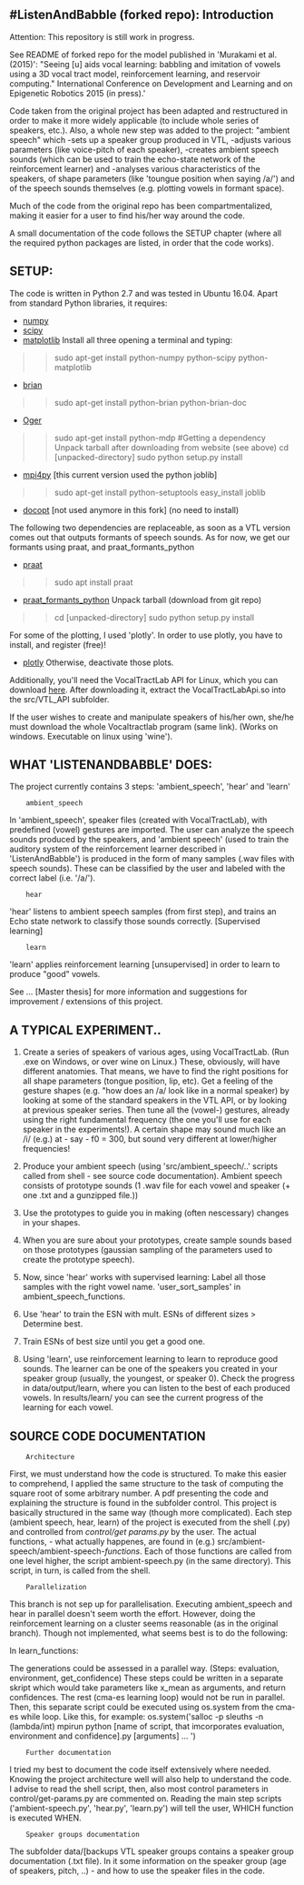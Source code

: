 		

#ListenAndBabble (forked repo): Introduction
------------------------------------------------------

Attention: This repository is still work in progress.

See README of forked repo for the model published in 'Murakami et al. (2015)': "Seeing [u] aids vocal learning: babbling and imitation of vowels using a 3D vocal tract model, reinforcement learning, and reservoir computing." International Conference on Development and Learning and on Epigenetic Robotics 2015 (in press).'

Code taken from the original project has been adapted and restructured in order to make it more widely applicable (to include whole series of speakers, etc.). 
Also, a whole new step was added to the project: "ambient speech" which
-sets up a speaker group produced in VTL, 
-adjusts various parameters (like voice-pitch of each speaker),
-creates ambient speech sounds (which can be used to train the echo-state network of the reinforcement learner) and 
-analyses various characteristics
	of the speakers, 
	of shape parameters (like 'toungue position when saying /a/') and 
	of the speech sounds themselves (e.g. plotting vowels in formant space).

Much of the code from the original repo has been compartmentalized, making it easier for a user to find his/her way around the code.

A small documentation of the code follows the SETUP chapter (where all the required python packages are listed, in order that the code works).




SETUP:
------------------------------------------------------


The code is written in Python 2.7 and was tested in Ubuntu 16.04. Apart from standard Python libraries, it requires:

- [numpy](http://sourceforge.net/projects/numpy/files/NumPy/)
- [scipy](http://sourceforge.net/projects/scipy/files/scipy/)
- [matplotlib](http://matplotlib.org/downloads.html)
Install all three opening a terminal and typing:
>> sudo apt-get install python-numpy python-scipy python-matplotlib

- [brian](http://brian.readthedocs.org/en/latest/installation.html)
>> sudo apt-get install python-brian python-brian-doc

- [Oger](http://reservoir-computing.org/installing_oger)
>> sudo apt-get install python-mdp  #Getting a dependency
Unpack tarball after downloading from website (see above)
>> cd [unpacked-directory]
>> sudo python setup.py install

- [mpi4py](https://pypi.python.org/pypi/mpi4py) [this current version used the python joblib]
>> sudo apt-get install python-setuptools
>> easy_install joblib

- [docopt](https://pypi.python.org/pypi/docopt) [not used anymore in this fork]
(no need to install)

The following two dependencies are replaceable, as soon as a VTL version comes out that outputs formants of speech sounds. As for now, we get our formants using praat, and praat_formants_python
- [praat](http://www.fon.hum.uva.nl/praat/download_linux.html)
>> sudo apt install praat

- [praat_formants_python](https://github.com/mwv/praat_formants_python)
Unpack tarball (download from git repo)
>> cd [unpacked-directory]
>> sudo python setup.py install

For some of the plotting, I used 'plotly'. In order to use plotly, you have to install, and register (free)!
- [plotly](https://plot.ly/python/getting-started)
Otherwise, deactivate those plots.



Additionally, you'll need the VocalTractLab API for Linux, which you can download [here](http://vocaltractlab.de/index.php?page=vocaltractlab-download).
After downloading it, extract the VocalTractLabApi.so into the src/VTL_API subfolder.

If the user wishes to create and manipulate speakers of his/her own, she/he must download the whole Vocaltractlab program (same link). (Works on windows. Executable on linux using 'wine').



WHAT 'LISTENANDBABBLE' DOES:
------------------------------------------------------

The project currently contains 3 steps: 'ambient_speech', 'hear' and 'learn'

		ambient_speech

In 'ambient_speech', speaker files (created with VocalTractLab), with predefined (vowel) gestures are imported. The user can analyze the speech sounds produced by
the speakers, and 'ambient speech' (used to train the auditory system of the reinforcement learner described in 'ListenAndBabble') is produced in the form of many
samples (.wav files with speech sounds). These can be classified by the user and labeled with the correct label (i.e. '/a/').

		hear
'hear' listens to ambient speech samples (from first step), and trains an Echo state network to classify those sounds correctly. [Supervised learning]

		learn
'learn' applies reinforcement learning [unsupervised] in order to learn to produce "good" vowels.


See ... [Master thesis] for more information and suggestions for improvement / extensions of this project.



A TYPICAL EXPERIMENT..
------------------------------------------------------

1. 	Create a series of speakers of various ages, using VocalTractLab. (Run .exe on Windows, or over wine on Linux.) 
	These, obviously, will have different anatomies. That means, we have to find the right positions for all shape parameters (tongue position, lip, etc).
	Get a feeling of the gesture shapes (e.g. "how does an /a/ look like in a normal speaker) by looking at some of the standard speakers in the VTL API, or
	by looking at previous speaker series. Then tune all the (vowel-) gestures, already using the right fundamental frequency (the one you'll use for each speaker
	in the experiments!). A certain shape may sound much like an /i/ (e.g.) at - say - f0 = 300, but sound very different at lower/higher frequencies!
	
2.	Produce your ambient speech (using 'src/ambient_speech/..' scripts called from shell - see source code documentation). Ambient speech consists of prototype sounds (1 .wav file
	for each vowel and speaker (+ one .txt and a gunzipped file.))
	
3.	Use the prototypes to guide you in making (often nescessary) changes in your shapes.
	
4.	When you are sure about your prototypes, create sample sounds based on those prototypes (gaussian sampling of the parameters used to create the prototype speech).

6.  Now, since 'hear' works with supervised learning: Label all those samples with the right vowel name. 'user_sort_samples' in ambient_speech_functions.
	
5.	Use 'hear' to train the ESN with mult. ESNs of different sizes > Determine best.

6.	Train ESNs of best size until you get a good one.

7.	Using 'learn', use reinforcement learning to learn to reproduce good sounds. The learner can be one of the speakers you created in your speaker group (usually, the youngest, or speaker 0).
	Check the progress in data/output/learn, where you can listen to the best of each produced vowels. In results/learn/ you can see the current progress of the learning for each vowel.
	
	


SOURCE CODE DOCUMENTATION
------------------------------------------------------

		Architecture
First, we must understand how the code is structured. To make this easier to comprehend, I applied the same structure to the task of computing the square root of some arbitrary number. A pdf presenting the code and explaining the structure is found in the subfolder control. This project is basically structured in the same way (though more complicated). Each step (ambient speech, hear, learn) of the project is executed from the shell (.py) and controlled from _control/get params.py_ by the user.
The actual functions, - what actually happenes, are found in (e.g.) src/ambient-speech/ambient-speech-_functions_. Each of those functions are called from one level higher, the script ambient-speech.py (in the same directory). This script, in turn, is called from the shell.


		Parallelization
This branch is not sep up for parallelisation. Executing ambient_speech and hear in parallel doesn't seem worth the effort. However, doing the reinforcement learning on a cluster seems reasonable (as in the original branch). Though not implemented, what seems best is to do the following:

In learn_functions:

The generations could be assessed in a parallel way.
(Steps: evaluation, environment, get_confidence)
These steps could be written in a separate skript which would take parameters like x_mean as arguments, and return confidences.
The rest (cma-es learning loop) would not be run in parallel. 
Then, this separate script could be executed using os.system from the cma-es while loop. Like this, for example:
os.system('salloc -p sleuths -n (lambda/int) mpirun python [name of script, that imcorporates evaluation, environment and confidence].py [arguments] ... ')


		Further documentation
I tried my best to document the code itself extensively where needed. Knowing the project architecture well will also help to understand the code. I advise to read the shell script, then, also most control parameters in control/get-params.py are commented on. Reading the main step scripts ('ambient-speech.py', 'hear.py', 'learn.py') will tell the user, WHICH function is executed WHEN.


		Speaker groups documentation
The subfolder data/[backups VTL speaker groups contains a speaker group documentation (.txt file). In it some information on the speaker group (age of speakers, pitch, ..) - and how to use the speaker files in the code.












